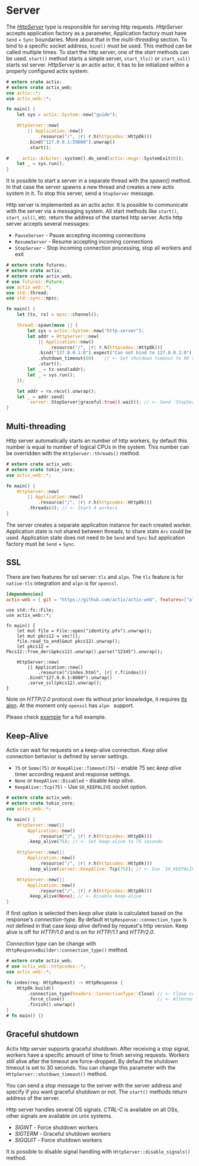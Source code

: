 # Server

The [*HttpServer*](../actix_web/struct.HttpServer.html) type is responsible for
serving http requests. *HttpServer* accepts application factory as a parameter,
Application factory must have `Send` + `Sync` boundaries. More about that in the
*multi-threading* section. To bind to a specific socket address, `bind()` must be used.
This method can be called multiple times. To start the http server, one of the *start*
methods can be used. `start()` method starts a simple server, `start_tls()` or `start_ssl()`
starts ssl server. *HttpServer* is an actix actor, it has to be initialized
within a properly configured actix system:

```rust
# extern crate actix;
# extern crate actix_web;
use actix::*;
use actix_web::*;

fn main() {
    let sys = actix::System::new("guide");

    HttpServer::new(
        || Application::new()
            .resource("/", |r| r.h(httpcodes::HttpOk)))
        .bind("127.0.0.1:59080").unwrap()
        .start();

#     actix::Arbiter::system().do_send(actix::msgs::SystemExit(0));
    let _ = sys.run();
}
```

It is possible to start a server in a separate thread with the *spawn()* method. In that
case the server spawns a new thread and creates a new actix system in it. To stop
this server, send a `StopServer` message.

Http server is implemented as an actix actor. It is possible to communicate with the server
via a messaging system. All start methods like `start()`, `start_ssl()`, etc. return the
address of the started http server. Actix http server accepts several messages:

* `PauseServer` - Pause accepting incoming connections
* `ResumeServer` - Resume accepting incoming connections
* `StopServer` - Stop incoming connection processing, stop all workers and exit

```rust
# extern crate futures;
# extern crate actix;
# extern crate actix_web;
# use futures::Future;
use actix_web::*;
use std::thread;
use std::sync::mpsc;

fn main() {
    let (tx, rx) = mpsc::channel();

    thread::spawn(move || {
        let sys = actix::System::new("http-server");
        let addr = HttpServer::new(
            || Application::new()
                .resource("/", |r| r.h(httpcodes::HttpOk)))
            .bind("127.0.0.1:0").expect("Can not bind to 127.0.0.1:0")
            .shutdown_timeout(60)    // <- Set shutdown timeout to 60 seconds
            .start();
        let _ = tx.send(addr);
        let _ = sys.run();
    });

    let addr = rx.recv().unwrap();
    let _ = addr.send(
         server::StopServer{graceful:true}).wait(); // <- Send `StopServer` message to server.
}
```

## Multi-threading

Http server automatically starts an number of http workers, by default
this number is equal to number of logical CPUs in the system. This number
can be overridden with the `HttpServer::threads()` method.

```rust
# extern crate actix_web;
# extern crate tokio_core;
use actix_web::*;

fn main() {
    HttpServer::new(
        || Application::new()
            .resource("/", |r| r.h(httpcodes::HttpOk)))
        .threads(4); // <- Start 4 workers
}
```

The server creates a separate application instance for each created worker. Application state
is not shared between threads, to share state `Arc` could be used. Application state
does not need to be `Send` and `Sync` but application factory must be `Send` + `Sync`.

## SSL

There are two features for ssl server: `tls` and `alpn`. The `tls` feature is for `native-tls`
integration and `alpn` is for `openssl`.

```toml
[dependencies]
actix-web = { git = "https://github.com/actix/actix-web", features=["alpn"] }
```

```rust,ignore
use std::fs::File;
use actix_web::*;

fn main() {
    let mut file = File::open("identity.pfx").unwrap();
    let mut pkcs12 = vec![];
    file.read_to_end(&mut pkcs12).unwrap();
    let pkcs12 = Pkcs12::from_der(&pkcs12).unwrap().parse("12345").unwrap();

    HttpServer::new(
        || Application::new()
            .resource("/index.html", |r| r.f(index)))
        .bind("127.0.0.1:8080").unwrap()
        .serve_ssl(pkcs12).unwrap();
}
```

Note on *HTTP/2.0* protocol over tls without prior knowledge, it requires
[tls alpn](https://tools.ietf.org/html/rfc7301). At the moment only
`openssl` has `alpn ` support.

Please check [example](https://github.com/actix/actix-web/tree/master/examples/tls)
for a full example.

## Keep-Alive

Actix can wait for requests on a keep-alive connection. *Keep alive*
connection behavior is defined by server settings.

 * `75` or `Some(75)` or `KeepAlive::Timeout(75)` - enable 75 sec *keep alive* timer according
    request and response settings.
 * `None` or `KeepAlive::Disabled` - disable *keep alive*.
 * `KeepAlive::Tcp(75)` - Use `SO_KEEPALIVE` socket option.

```rust
# extern crate actix_web;
# extern crate tokio_core;
use actix_web::*;

fn main() {
    HttpServer::new(||
        Application::new()
            .resource("/", |r| r.h(httpcodes::HttpOk)))
        .keep_alive(75); // <- Set keep-alive to 75 seconds

    HttpServer::new(||
        Application::new()
            .resource("/", |r| r.h(httpcodes::HttpOk)))
        .keep_alive(server::KeepAlive::Tcp(75)); // <- Use `SO_KEEPALIVE` socket option.

    HttpServer::new(||
        Application::new()
            .resource("/", |r| r.h(httpcodes::HttpOk)))
        .keep_alive(None); // <- Disable keep-alive
}
```

If first option is selected then *keep alive* state is
calculated based on the response's *connection-type*. By default
`HttpResponse::connection_type` is not defined in that case *keep alive*
defined by request's http version. Keep alive is off for *HTTP/1.0*
and is on for *HTTP/1.1* and *HTTP/2.0*.

*Connection type* can be change with `HttpResponseBuilder::connection_type()` method.

```rust
# extern crate actix_web;
# use actix_web::httpcodes::*;
use actix_web::*;

fn index(req: HttpRequest) -> HttpResponse {
    HttpOk.build()
        .connection_type(headers::ConnectionType::Close) // <- Close connection
        .force_close()                                   // <- Alternative method
        .finish().unwrap()
}
# fn main() {}
```

## Graceful shutdown

Actix http server supports graceful shutdown. After receiving a stop signal, workers
have a specific amount of time to finish serving requests. Workers still alive after the
timeout are force-dropped. By default the shutdown timeout is set to 30 seconds.
You can change this parameter with the `HttpServer::shutdown_timeout()` method.

You can send a stop message to the server with the server address and specify if you want
graceful shutdown or not. The `start()` methods return address of the server.

Http server handles several OS signals. *CTRL-C* is available on all OSs,
other signals are available on unix systems.

* *SIGINT* - Force shutdown workers
* *SIGTERM* - Graceful shutdown workers
* *SIGQUIT* - Force shutdown workers

It is possible to disable signal handling with `HttpServer::disable_signals()` method.
